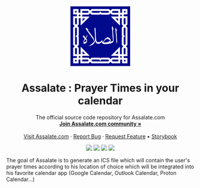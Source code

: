 <!-- PROJECT LOGO -->
<br />
<p align="center">
  <a href="https://quran.com">
    <img src="public/logo.png" alt="Logo" width="160" height="160">
  </a>
  
  <h1 align="center">Assalate : Prayer Times in your calendar</h1>
  
  <p align="center">
    The official source code repository for Assalate.com
    <br />
    <a href=""><strong>Join Assalate.com community »</strong></a>
    <br />
    <br />
    <a href="https://assalate.com">Visit Assalate.com</a>
    ·
    <a href="https://github.com/Assalate/assalate.com-frontend/issues">Report Bug</a>
    ·
    <a href="https://github.com/Assalate/assalate.com-frontend/issues">Request Feature</a>
    •
    <a href="">Storybook</a>
  </p>
</p>

  <!-- PROJECT SHIELDS -->

<p align="center">
    <a href="https://github.com/Assalate/assalate.com-frontend/graphs/contributors" alt="Contributors">
        <img src="https://img.shields.io/github/contributors/Assalate/assalate.com-frontend?style=for-the-badge" /></a>
    <a href="https://github.com/Assalate/assalate.com-frontend/network/members" alt="Forks">
        <img src="https://img.shields.io/github/forks/Assalate/assalate.com-frontend?style=for-the-badge" /></a>
    <a href="https://github.com/Assalate/assalate.com-frontend/stargazers" alt="Stargazers">
        <img src="https://img.shields.io/github/stars/Assalate/assalate.com-frontend?style=for-the-badge" /></a>
    <a href="https://github.com/Assalate/assalate.com-frontend/issues" alt="Issues">
        <img src="https://img.shields.io/github/issues/Assalate/assalate.com-frontend?style=for-the-badge" /></a>
</p>  

The goal of Assalate is to generate an ICS file which will contain the user's prayer times according to his location of choice which will be integrated into his favorite calendar app (Google Calendar, Outlook Calendar, Proton Calendar...)

